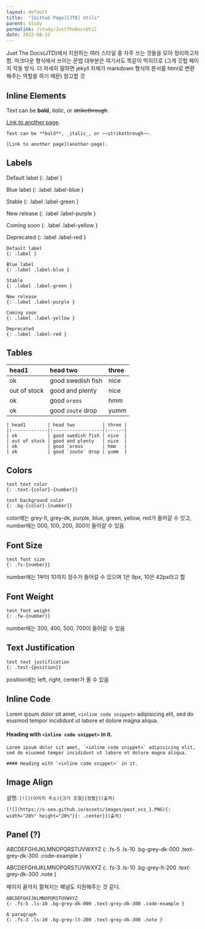 ```yaml
---
layout: default
title:  "[Github Page][JTD] Utils"
parent: Study
permalink: /study/JustTheDocsUtil
date: 2022-08-22
---
```


Just The Docs(JTD)에서 지원하는 여러 스타일 중 자주 쓰는 것들을 모아 정리하고자 함. 마크다운 형식에서 쓰이는 문법 대부분은 여기서도 똑같이 먹히므로 (그게 깃헙 페이지 작동 방식. 더 자세히 말하면 jekyll 자체가 markdown 형식의 문서를 html로 변환해주는 역할을 하기 때문) 참고할 것

## Inline Elements

Text can be **bold**, _italic_, or ~~strikethrough~~.

[Link to another page](another-page).

```
Text can be **bold**, _italic_, or ~~strikethrough~~.

[Link to another page](another-page).
```

## Labels

Default label
{: .label }

Blue label
{: .label .label-blue }

Stable
{: .label .label-green }

New release
{: .label .label-purple }

Coming soon
{: .label .label-yellow }

Deprecated
{: .label .label-red }

```
Default label
{: .label }

Blue label
{: .label .label-blue }

Stable
{: .label .label-green }

New release
{: .label .label-purple }

Coming soon
{: .label .label-yellow }

Deprecated
{: .label .label-red }
```


## Tables

| head1        | head two          | three |
|:-------------|:------------------|:------|
| ok           | good swedish fish | nice  |
| out of stock | good and plenty   | nice  |
| ok           | good `oreos`      | hmm   |
| ok           | good `zoute` drop | yumm  |

```
| head1        | head two          | three |
|:-------------|:------------------|:------|
| ok           | good swedish fish | nice  |
| out of stock | good and plenty   | nice  |
| ok           | good `oreos`      | hmm   |
| ok           | good `zoute` drop | yumm  |
```

## Colors

```
test text color
{: .text-{color}-{number}}

test background color
{: .bg-{color}-[number]}
```

color에는 grey-lt, grey-dk, purple, blue, green, yellow, red가 들어갈 수 잇고,
number에는 000, 100, 200, 300이 들어갈 수 있음

## Font Size

```
test font size
{: .fs-{number}}
```

number에는 1부터 10까지 정수가 들어갈 수 있으며 1은 9px, 10은 42px라고 함

## Font Weight

```
test font weight
{: .fw-{number}}
```

number에는 300, 400, 500, 700이 들어갈 수 있음

## Text Justification

```
test text justification
{: .test-{position}}
```

position에는 left, right, center가 올 수 있음


## Inline Code

Lorem ipsum dolor sit amet, `<inline code snippet>` adipisicing elit, sed do eiusmod tempor incididunt ut labore et dolore magna aliqua.

#### Heading with `<inline code snippet>` in it.

```
Lorem ipsum dolor sit amet, `<inline code snippet>` adipisicing elit, sed do eiusmod tempor incididunt ut labore et dolore magna aliqua.

#### Heading with `<inline code snippet>` in it.
```


## Image Align

설명: `[![](이미지 주소){크기 조절}{정렬}](출처)`

```
[![](https://s-seo.github.io/assets/images/post_vcs_1.PNG){: width="20%" height="20%"}{: .center}](출처)
```

## Panel (?)

ABCDEFGHIJKLMNOPQRSTUVWXYZ
{: .fs-5 .ls-10 .bg-grey-dk-000 .text-grey-dk-300 .code-example }

ABCDEFGHIJKLMNOPQRSTUVWXYZ
{: .fs-3 .ls-10 .bg-grey-lt-200 .text-grey-dk-300 .note }

페이지 끝까지 펼쳐지는 패널도 지원해주는 것 같다. 

```
ABCDEFGHIJKLMNOPQRSTUVWXYZ
{: .fs-5 .ls-10 .bg-grey-dk-000 .text-grey-dk-300 .code-example }

A paragraph
{: .fs-3 .ls-10 .bg-grey-lt-200 .text-grey-dk-300 .note }
```
